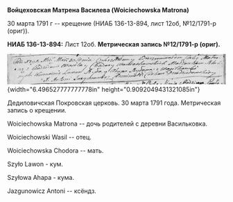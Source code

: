 **Войцеховская Матрена Василева (Woiciechowska Matrona)**

30 марта 1791 г -- крещение (НИАБ 136-13-894, лист 12об, №12/1791-р
(ориг)).

**НИАБ 136-13-894:** Лист 12об. **Метрическая запись №12/1791-р
(ориг).**

![](./media/7f5cc01a864cdb19e840c769c2401066a2d3cadb.png){width="6.496527777777778in"
height="0.9092049431321085in"}

Дедиловичская Покровская церковь. 30 марта 1791 года. Метрическая запись
о крещении.

Woiciechowska Matrona -- дочь родителей с деревни Васильковка.

Woiciechowski Wasil -- отец.

Woiciechowska Chodora -- мать.

Szyło Lawon - кум.

Szyłowa Ahapa - кума.

Jazgunowicz Antoni -- ксёндз.
